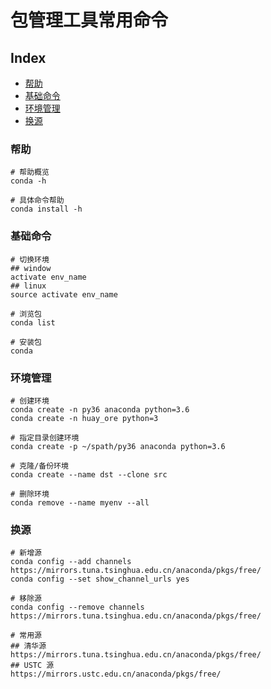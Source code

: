 包管理工具常用命令
===


Index
---
<!-- TOC -->

- [帮助](#帮助)
- [基础命令](#基础命令)
- [环境管理](#环境管理)
- [换源](#换源)

<!-- /TOC -->


### 帮助
```shell
# 帮助概览
conda -h

# 具体命令帮助
conda install -h
```

### 基础命令
```shell
# 切换环境
## window
activate env_name
## linux
source activate env_name

# 浏览包
conda list

# 安装包
conda 
```

### 环境管理
```shell
# 创建环境
conda create -n py36 anaconda python=3.6
conda create -n huay_ore python=3

# 指定目录创建环境
conda create -p ~/spath/py36 anaconda python=3.6

# 克隆/备份环境
conda create --name dst --clone src

# 删除环境
conda remove --name myenv --all
```

### 换源
```shell
# 新增源
conda config --add channels https://mirrors.tuna.tsinghua.edu.cn/anaconda/pkgs/free/
conda config --set show_channel_urls yes

# 移除源
conda config --remove channels https://mirrors.tuna.tsinghua.edu.cn/anaconda/pkgs/free/

# 常用源
## 清华源
https://mirrors.tuna.tsinghua.edu.cn/anaconda/pkgs/free/
## USTC 源
https://mirrors.ustc.edu.cn/anaconda/pkgs/free/
```
